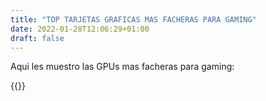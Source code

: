 ```yaml
---
title: "TOP TARJETAS GRAFICAS MAS FACHERAS PARA GAMING"
date: 2022-01-28T12:06:29+01:00
draft: false
---
```


Aqui les muestro las GPUs mas facheras para gaming:

{{<youtube buJCZBOChIM>}}